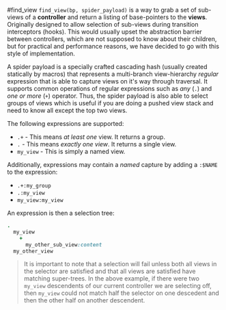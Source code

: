 #find_view
`find_view(bp, spider_payload)` is a way to grab a set of sub-views of a **controller** and return a listing of base-pointers to the **views**. Originally
designed to allow selection of sub-views during transition interceptors (hooks). This would usually upset the abstraction barrier between controllers, which
are not supposed to know about their children, but for practical and performance reasons, we have decided to go with this style of implementation.

A spider payload is a specially crafted cascading hash (usually created statically by macros) that represents a multi-branch view-hierarchy *regular* expression
that is able to capture views on it's way through traversal.  It supports common operations of regular expressions such as *any* (`.`) and *one or more* (`+`) operator.
Thus, the spider payload is also able to select groups of views which is useful if you are doing a pushed view stack and need to know all except the top two views.

The following expressions are supported:

  * `.+` - This means *at least one* view. It returns a group.
  * `.` - This means *exactly one view*. It returns a single view.
  * `my_view` - This is simply a named view.

Additionally, expressions may contain a *named* capture by adding a `:$NAME` to the expression:
  
  * `.+:my_group`
  * `.:my_view`
  * `my_view:my_view`

An expression is then a selection tree:

```ruby
.
  my_view
    +
      my_other_sub_view:content
  my_other_view
```

> It is important to note that a selection will fail unless both all views in the selector are satisfied and that all views are satisfied have matching super-trees. In the above example, if there were two `my_view` descendents of our current controller we are selecting off, then `my_view` could not match half the selector on one descedent and then the other half on another descendent.
> 
> 
